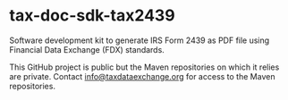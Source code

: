 # tax-doc-sdk-tax2439

Software development kit to generate IRS Form 2439 as PDF file using Financial Data Exchange (FDX) standards.

This GitHub project is public but the Maven repositories on which it relies are private. Contact info@taxdataexchange.org for access to the Maven repositories.


